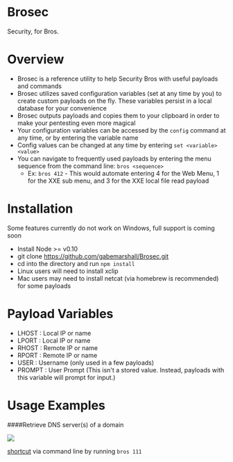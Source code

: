 Brosec
======
Security, for Bros.

Overview
=========

- Brosec is a reference utility to help Security Bros with useful payloads and commands
- Brosec utilizes saved configuration variables (set at any time by you) to create custom payloads on the fly. These variables persist in a local database for your convenience
- Brosec outputs payloads and copies them to your clipboard in order to make your pentesting even more magical
- Your configuration variables can be accessed by the `config` command at any time, or by entering the variable name
- Config values can be changed at any time by entering `set <variable> <value>`
- You can navigate to frequently used payloads by entering the menu sequence from the command line: `bros <sequence>`
  - Ex: `bros 412` - This would automate entering 4 for the Web Menu, 1 for the XXE sub menu, and 3 for the XXE local file read payload


Installation
============

Some features currently do not work on Windows, full support is coming soon

- Install Node >= v0.10  
- git clone https://github.com/gabemarshall/Brosec.git
- cd into the directory and run `npm install`
- Linux users will need to install xclip
- Mac users may need to install netcat (via homebrew is recommended) for some payloads




Payload Variables
=================

- LHOST : Local IP or name
- LPORT : Local IP or name
- RHOST : Remote IP or name
- RPORT : Remote IP or name
- USER : Username (only used in a few payloads)
- PROMPT : User Prompt (This isn't a stored value. Instead, payloads with this variable will prompt for input.)


Usage Examples
==================

####Retrieve DNS server(s) of a domain

![](http://i.imgur.com/Rgl8RR6.gif)

[shortcut](http://i.imgur.com/IvOquvj.gif) via command line by running `bros 111`
